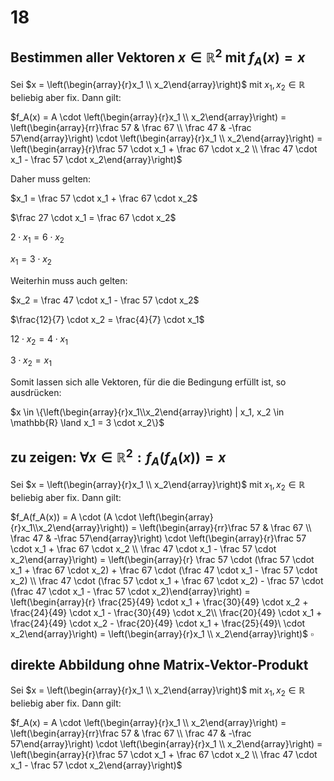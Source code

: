 # 18

## Bestimmen aller Vektoren $x \in \mathbb{R}^2$ mit $f_A(x) = x$

Sei $x = \left(\begin{array}{r}x_1 \\ x_2\end{array}\right)$ mit $x_1, x_2 \in \mathbb{R}$ beliebig aber fix. Dann gilt:


$f_A(x) = A \cdot \left(\begin{array}{r}x_1 \\ x_2\end{array}\right) = \left(\begin{array}{rr}\frac 57 & \frac 67 \\ \frac 47 & -\frac 57\end{array}\right) \cdot \left(\begin{array}{r}x_1 \\ x_2\end{array}\right) = \left(\begin{array}{r}\frac 57 \cdot x_1 + \frac 67 \cdot x_2 \\ \frac 47 \cdot x_1 - \frac 57 \cdot x_2\end{array}\right)$

Daher muss gelten:

$x_1 = \frac 57 \cdot x_1 + \frac 67 \cdot x_2$

$\frac 27 \cdot x_1 = \frac 67 \cdot x_2$

$2 \cdot x_1 = 6 \cdot x_2$

$x_1 = 3 \cdot x_2$

Weiterhin muss auch gelten:

$x_2 = \frac 47 \cdot x_1 - \frac 57 \cdot x_2$

$\frac{12}{7} \cdot x_2 = \frac{4}{7} \cdot x_1$

$12 \cdot x_2 = 4 \cdot x_1$

$3 \cdot x_2 = x_1$

Somit lassen sich alle Vektoren, für die die Bedingung erfüllt ist, so ausdrücken:

$x \in \{\left(\begin{array}{r}x_1\\x_2\end{array}\right) | x_1, x_2 \in \mathbb{R} \land x_1 = 3 \cdot x_2\}$

## zu zeigen: $\forall x \in \mathbb{R}^2 : f_A(f_A(x)) = x$

Sei $x = \left(\begin{array}{r}x_1 \\ x_2\end{array}\right)$ mit $x_1, x_2 \in \mathbb{R}$ beliebig aber fix. Dann gilt:

$f_A(f_A(x)) = A \cdot (A \cdot \left(\begin{array}{r}x_1\\x_2\end{array}\right)) = \left(\begin{array}{rr}\frac 57 & \frac 67 \\ \frac 47 & -\frac 57\end{array}\right) \cdot \left(\begin{array}{r}\frac 57 \cdot x_1 + \frac 67 \cdot x_2 \\ \frac 47 \cdot x_1 - \frac 57 \cdot x_2\end{array}\right) = \left(\begin{array}{r} \frac 57 \cdot (\frac 57 \cdot x_1 + \frac 67 \cdot x_2) + \frac 67 \cdot (\frac 47 \cdot x_1 - \frac 57 \cdot x_2) \\ \frac 47 \cdot (\frac 57 \cdot x_1 + \frac 67 \cdot x_2) - \frac 57 \cdot (\frac 47 \cdot x_1 - \frac 57 \cdot x_2)\end{array}\right) = \left(\begin{array}{r} \frac{25}{49} \cdot x_1 + \frac{30}{49} \cdot x_2 + \frac{24}{49} \cdot x_1 - \frac{30}{49} \cdot x_2\\ \frac{20}{49} \cdot x_1 + \frac{24}{49} \cdot x_2 - \frac{20}{49} \cdot x_1 + \frac{25}{49}\ \cdot x_2\end{array}\right) = \left(\begin{array}{r}x_1 \\ x_2\end{array}\right)$ $\square$

## direkte Abbildung ohne Matrix-Vektor-Produkt

Sei $x = \left(\begin{array}{r}x_1 \\ x_2\end{array}\right)$ mit $x_1, x_2 \in \mathbb{R}$ beliebig aber fix. Dann gilt:


$f_A(x) = A \cdot \left(\begin{array}{r}x_1 \\ x_2\end{array}\right) = \left(\begin{array}{rr}\frac 57 & \frac 67 \\ \frac 47 & -\frac 57\end{array}\right) \cdot \left(\begin{array}{r}x_1 \\ x_2\end{array}\right) = \left(\begin{array}{r}\frac 57 \cdot x_1 + \frac 67 \cdot x_2 \\ \frac 47 \cdot x_1 - \frac 57 \cdot x_2\end{array}\right)$
